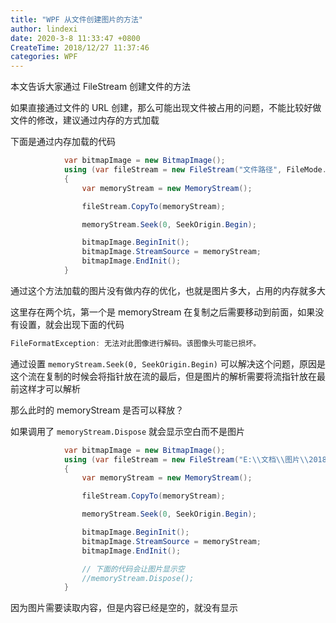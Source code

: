 ```yaml
---
title: "WPF 从文件创建图片的方法"
author: lindexi
date: 2020-3-8 11:33:47 +0800
CreateTime: 2018/12/27 11:37:46
categories: WPF
---
```


本文告诉大家通过 FileStream 创建文件的方法

<!--more-->


<!-- CreateTime:2018/12/27 11:37:46 -->

<!-- csdn -->

如果直接通过文件的 URL 创建，那么可能出现文件被占用的问题，不能比较好做文件的修改，建议通过内存的方式加载

下面是通过内存加载的代码

```csharp
            var bitmapImage = new BitmapImage();
            using (var fileStream = new FileStream("文件路径", FileMode.Open))
            {
                var memoryStream = new MemoryStream();

                fileStream.CopyTo(memoryStream);

                memoryStream.Seek(0, SeekOrigin.Begin);

                bitmapImage.BeginInit();
                bitmapImage.StreamSource = memoryStream;
                bitmapImage.EndInit();
            }

```

通过这个方法加载的图片没有做内存的优化，也就是图片多大，占用的内存就多大

这里存在两个坑，第一个是 memoryStream 在复制之后需要移动到前面，如果没有设置，就会出现下面的代码

```csharp
FileFormatException: 无法对此图像进行解码。该图像头可能已损坏。
```

通过设置 `memoryStream.Seek(0, SeekOrigin.Begin)` 可以解决这个问题，原因是这个流在复制的时候会将指针放在流的最后，但是图片的解析需要将流指针放在最前这样才可以解析

那么此时的 memoryStream 是否可以释放？

如果调用了 `memoryStream.Dispose` 就会显示空白而不是图片

```csharp
            var bitmapImage = new BitmapImage();
            using (var fileStream = new FileStream("E:\\文档\\图片\\2018102016485273.jpg", FileMode.Open))
            {
                var memoryStream = new MemoryStream();

                fileStream.CopyTo(memoryStream);

                memoryStream.Seek(0, SeekOrigin.Begin);

                bitmapImage.BeginInit();
                bitmapImage.StreamSource = memoryStream;
                bitmapImage.EndInit();

                // 下面的代码会让图片显示空
                //memoryStream.Dispose();
            }
```

因为图片需要读取内容，但是内容已经是空的，就没有显示

